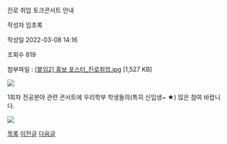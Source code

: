 
진로 취업 토크콘서트 안내





작성자
임초록


작성일
2022-03-08 14:16


조회수
819


첨부파일 : [[붙임2] 홍보 포스터\_진로취업.jpg](https://computer.knu.ac.kr/pack/bbs/down.php?f_name=Q0dUVllEWFZTVXRPdhQWbklUQg==&o_name=[붙임2]홍보포스터_진로취업.jpg&tbl=Site_BBS_25) [1,527 KB]


![](/pack/bbs/uploads/Site_BBS_25/120220308141607.jpg)  
  
﻿﻿1회차 전공분야 관련 콘서트에 우리학부 학생들의(특히 신입생~ ★) 많은 참여 바랍니다.

  


![](https://cse.knu.ac.krhttps://computer.knu.ac.kr/pack/bbs/down.php?f_name=Q0dUVllEWFZTVXRPdhQWbklUQg==&o_name=[%EB%B6%99%EC%9E%842]%20%ED%99%8D%EB%B3%B4%20%ED%8F%AC%EC%8A%A4%ED%84%B0_%EC%A7%84%EB%A1%9C%EC%B7%A8%EC%97%85.jpg&tbl=Site_BBS_25)  


  


  
  








[목록](https://computer.knu.ac.kr/06_sub/02_sub.html?key=&keyfield=&category=&page=1&bbs_code=Site_BBS_25)
[이전글](https://computer.knu.ac.kr/06_sub/02_sub.html?bbs_cmd=view&page=1&key=&keyfield=&category=&no=3716&bbs_code=Site_BBS_25)
[다음글](https://computer.knu.ac.kr/06_sub/02_sub.html?bbs_cmd=view&page=1&key=&keyfield=&category=&no=3718&bbs_code=Site_BBS_25)

















 